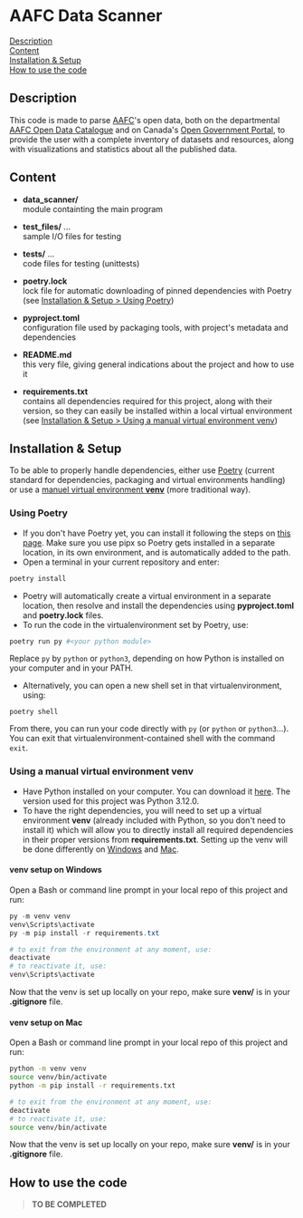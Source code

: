 
# AAFC Data Scanner

[Description](#description) \
[Content](#content) \
[Installation & Setup](#installation--setup) \
[How to use the code](#how-to-use-the-code)

## Description

This code is made to parse [AAFC](https://agriculture.canada.ca/en)'s open data, both on the departmental [AAFC Open Data Catalogue](https://data-catalogue-donnees.agr.gc.ca/dataset/) and on Canada's [Open Government Portal](https://search.open.canada.ca/opendata/), to provide the user with a complete inventory of datasets and resources, along with visualizations and statistics about all the published data.


## Content

- **data_scanner/** \
module containting the main program

- **test_files/** ... \
sample I/O files for testing

- **tests/** ... \
code files for testing (unittests)

- **poetry.lock** \
lock file for automatic downloading of pinned dependencies with Poetry (see [Installation & Setup > Using Poetry](#using-poetry))

- **pyproject.toml** \
configuration file used by packaging tools, with project's metadata and dependencies

- **README.md** \
this very file, giving general indications about the project and how to use it

- **requirements.txt** \
contains all dependencies required for this project, along with their version, so they can easily be installed within a local virtual environment (see [Installation & Setup > Using a manual virtual environment venv](#using-a-manual-virtual-environment-venv))



## Installation & Setup

To be able to properly handle dependencies, either use [Poetry](#using-poetry) (current standard for dependencies, packaging and virtual environments handling) or use a [manuel virtual environment **venv**](#using-a-manual-virtual-environment-venv) (more traditional way).


### Using Poetry

* If you don't have Poetry yet, you can install it following the steps on [this page](https://python-poetry.org/docs/#installation). Make sure you use pipx so Poetry gets installed in a separate location, in its own environment, and is automatically added to the path.
* Open a terminal in your current repository and enter:

```powershell
poetry install
```

* Poetry will automatically create a virtual environment in a separate location, then resolve and install the dependencies using **pyproject.toml** and **poetry.lock** files.
* To run the code in the virtualenvironment set by Poetry, use:

```powershell
poetry run py #<your python module>
```

Replace `py` by `python` or `python3`, depending on how Python is installed on your computer and in your PATH.

* Alternatively, you can open a new shell set in that virtualenvironment, using:

```
poetry shell
```

From there, you can run your code directly with `py` (or `python` or `python3`...). You can exit that virtualenvironment-contained shell with the command `exit`.


### Using a manual virtual environment venv

* Have Python installed on your computer. You can download it [here](https://www.python.org/downloads/). The version used for this project was Python 3.12.0.
* To have the right dependencies, you will need to set up a virtual environment **venv** (already included with Python, so you don't need to install it) which will allow you to directly install all required dependencies in their proper versions from **requirements.txt**. Setting up the venv will be done differently on [Windows](#venv-setup-on-windows) and [Mac](#venv-setup-on-mac).


#### **venv** setup on Windows

Open a Bash or command line prompt in your local repo of this project and run:

```powershell
py -m venv venv
venv\Scripts\activate
py -m pip install -r requirements.txt

# to exit from the environment at any moment, use:
deactivate
# to reactivate it, use:
venv\Scripts\activate
```

Now that the venv is set up locally on your repo, make sure **venv/** is in your **.gitignore** file.


#### **venv** setup on Mac

Open a Bash or command line prompt in your local repo of this project and run:

```bash
python -m venv venv
source venv/bin/activate
python -m pip install -r requirements.txt

# to exit from the environment at any moment, use:
deactivate
# to reactivate it, use:
source venv/bin/activate
```

Now that the venv is set up locally on your repo, make sure **venv/** is in your **.gitignore** file.


## How to use the code

> **TO BE COMPLETED**
